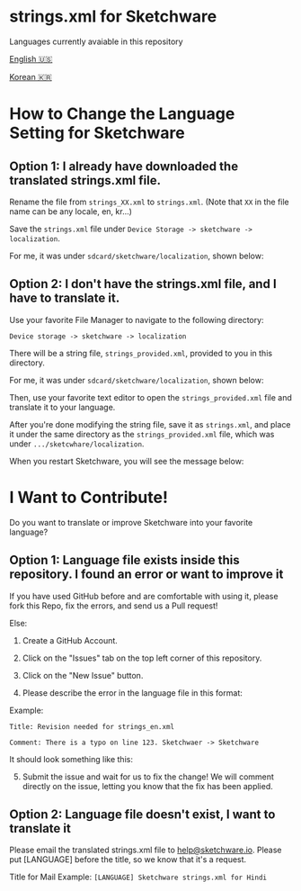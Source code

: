 # strings.xml for Sketchware

Languages currently avaiable in this repository

[English 🇺🇸](https://github.com/sketchware/strings.xml/blob/master/strings_en.xml)

[Korean 🇰🇷](https://github.com/sketchware/strings.xml/blob/master/strings_kr.xml)

# How to Change the Language Setting for Sketchware

## Option 1: I already have downloaded the translated strings.xml file.

Rename the file from `strings_XX.xml` to `strings.xml`. (Note that `XX` in the file name can be any locale, en, kr...)

Save the `strings.xml` file under `Device Storage -> sketchware -> localization`.

For me, it was under `sdcard/sketchware/localization`, shown below:

[](https://github.com/sketchware/strings.xml/blob/master/screenshots/localization.png)

## Option 2: I don't have the strings.xml file, and I have to translate it.

Use your favorite File Manager to navigate to the following directory:

`Device storage -> sketchware -> localization`

There will be a string file, `strings_provided.xml`, provided to you in this directory.

For me, it was under `sdcard/sketchware/localization`, shown below:

[](https://github.com/sketchware/strings.xml/blob/master/screenshots/localization.png)

Then, use your favorite text editor to open the `strings_provided.xml` file and translate it to your language.

After you're done modifying the string file, save it as `strings.xml`, and place it under the same directory as the `strings_provided.xml` file, which was under `.../sketcwhare/localization`.

When you restart Sketchware, you will see the message below:

[](https://github.com/sketchware/strings.xml/blob/master/screenshots/patch_complete.png)

# I Want to Contribute!

Do you want to translate or improve Sketchware into your favorite language?

## Option 1: Language file exists inside this repository. I found an error or  want to improve it

If you have used GitHub before and are comfortable with using it, please fork this Repo, fix the errors, and send us a Pull request!

Else: 

1. Create a GitHub Account.

2. Click on the "Issues" tab on the top left corner of this repository.

[](https://github.com/sketchware/strings.xml/blob/master/screenshots/issues.png)

3. Click on the "New Issue" button.

[](https://github.com/sketchware/strings.xml/blob/master/screenshots/new_issues.png)

4. Please describe the error in the language file in this format:

Example: 

`Title: Revision needed for strings_en.xml`

`Comment: There is a typo on line 123. Sketchwaer -> Sketchware`

It should look something like this:

[](https://github.com/sketchware/strings.xml/blob/master/screenshots/issues_post.png)

5. Submit the issue and wait for us to fix the change! We will comment directly on the issue, letting you know that the fix has been applied.

## Option 2: Language file doesn't exist, I want to translate it

Please email the translated strings.xml file to [help@sketchware.io](mailto:help@sketchware.io). Please put [LANGUAGE] before the title, so we know that it's a request.

Title for Mail Example: `[LANGUAGE] Sketchware strings.xml for Hindi`


